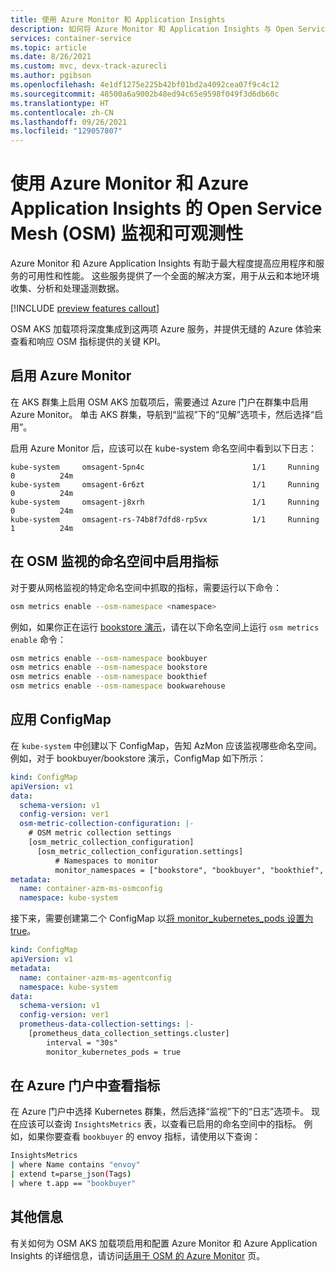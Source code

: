 ```yaml
---
title: 使用 Azure Monitor 和 Application Insights
description: 如何将 Azure Monitor 和 Application Insights 与 Open Service Mesh 结合使用
services: container-service
ms.topic: article
ms.date: 8/26/2021
ms.custom: mvc, devx-track-azurecli
ms.author: pgibson
ms.openlocfilehash: 4e1df1275e225b42bf01bd2a4092cea07f9c4c12
ms.sourcegitcommit: 48500a6a9002b48ed94c65e9598f049f3d6db60c
ms.translationtype: HT
ms.contentlocale: zh-CN
ms.lasthandoff: 09/26/2021
ms.locfileid: "129057807"
---
```

# <a name="open-service-mesh-osm-monitoring-and-observability-using-azure-monitor-and-applications-insights"></a>使用 Azure Monitor 和 Azure Application Insights 的 Open Service Mesh (OSM) 监视和可观测性

Azure Monitor 和 Azure Application Insights 有助于最大程度提高应用程序和服务的可用性和性能。 这些服务提供了一个全面的解决方案，用于从云和本地环境收集、分析和处理遥测数据。

[!INCLUDE [preview features callout](./includes/preview/preview-callout.md)]

OSM AKS 加载项将深度集成到这两项 Azure 服务，并提供无缝的 Azure 体验来查看和响应 OSM 指标提供的关键 KPI。 

## <a name="enable-azure-monitor"></a>启用 Azure Monitor

在 AKS 群集上启用 OSM AKS 加载项后，需要通过 Azure 门户在群集中启用 Azure Monitor。 单击 AKS 群集，导航到“监视”下的“见解”选项卡，然后选择“启用”。 

启用 Azure Monitor 后，应该可以在 kube-system 命名空间中看到以下日志： 

```
kube-system     omsagent-5pn4c                        1/1     Running   0          24m
kube-system     omsagent-6r6zt                        1/1     Running   0          24m
kube-system     omsagent-j8xrh                        1/1     Running   0          24m
kube-system     omsagent-rs-74b8f7dfd8-rp5vx          1/1     Running   1          24m
```

## <a name="enable-metrics-in-osm-monitored-namespaces"></a>在 OSM 监视的命名空间中启用指标

对于要从网格监视的特定命名空间中抓取的指标，需要运行以下命令：

```sh
osm metrics enable --osm-namespace <namespace>
```

例如，如果你正在运行 [bookstore 演示](https://docs.openservicemesh.io/docs/getting_started/quickstart/manual_demo/)，请在以下命名空间上运行 `osm metrics enable` 命令：

```sh
osm metrics enable --osm-namespace bookbuyer
osm metrics enable --osm-namespace bookstore
osm metrics enable --osm-namespace bookthief
osm metrics enable --osm-namespace bookwarehouse
```
## <a name="apply-configmaps"></a>应用 ConfigMap

在 `kube-system` 中创建以下 ConfigMap，告知 AzMon 应该监视哪些命名空间。 例如，对于 bookbuyer/bookstore 演示，ConfigMap 如下所示： 

```yaml
kind: ConfigMap
apiVersion: v1
data:
  schema-version: v1
  config-version: ver1
  osm-metric-collection-configuration: |-
    # OSM metric collection settings
    [osm_metric_collection_configuration]
      [osm_metric_collection_configuration.settings]
          # Namespaces to monitor
          monitor_namespaces = ["bookstore", "bookbuyer", "bookthief", "bookwarehouse"]
metadata:
  name: container-azm-ms-osmconfig
  namespace: kube-system

```

接下来，需要创建第二个 ConfigMap 以[将 monitor_kubernetes_pods 设置为 true](https://github.com/microsoft/Docker-Provider/blob/24b709f9e3c3b18779102b491fc98b87a99d1335/kubernetes/container-azm-ms-agentconfig.yaml#L72)。

```yaml
kind: ConfigMap
apiVersion: v1
metadata:
  name: container-azm-ms-agentconfig
  namespace: kube-system
data:
  schema-version: v1
  config-version: ver1
  prometheus-data-collection-settings: |-
    [prometheus_data_collection_settings.cluster]
        interval = "30s"
        monitor_kubernetes_pods = true
```

## <a name="view-metrics-in-the-azure-portal"></a>在 Azure 门户中查看指标

在 Azure 门户中选择 Kubernetes 群集，然后选择“监视”下的“日志”选项卡。 现在应该可以查询 `InsightsMetrics` 表，以查看已启用的命名空间中的指标。 例如，如果你要查看 `bookbuyer` 的 envoy 指标，请使用以下查询：

```sh
InsightsMetrics
| where Name contains "envoy"
| extend t=parse_json(Tags)
| where t.app == "bookbuyer"
```

## <a name="additional-information"></a>其他信息

有关如何为 OSM AKS 加载项启用和配置 Azure Monitor 和 Azure Application Insights 的详细信息，请访问[适用于 OSM 的 Azure Monitor](https://aka.ms/azmon/osmpreview) 页。